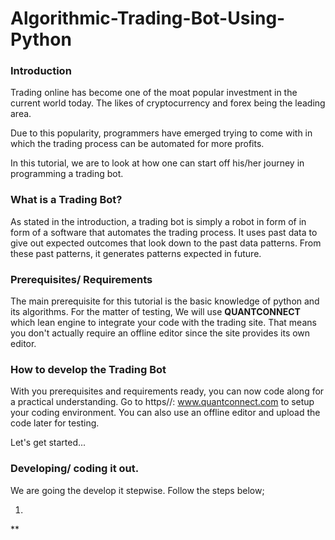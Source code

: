 # Algorithmic-Trading-Bot-Using-Python

### Introduction
Trading online has become one of the moat popular investment in the current world 
today. The likes of cryptocurrency and forex being the leading area.

Due to this popularity, programmers have emerged trying to come with
in which the trading process can be automated for more profits.

In this tutorial, we are to look at how one can start off his/her journey
in programming a trading bot.

### What is a Trading Bot?

As stated in the introduction, a trading bot is simply a robot in form of
in form of a software that automates the trading process.
It uses past data to give out expected outcomes that look down to the 
past data patterns.
From these past patterns, it generates patterns expected in future.

### Prerequisites/ Requirements

The main prerequisite for this tutorial is the basic knowledge of python
and its algorithms. For the matter of testing, We will use **QUANTCONNECT** which 
lean engine to integrate your code with the trading site.
That means you don't actually require an offline editor since the site provides
its own editor.


### How to develop the Trading Bot

With you prerequisites and requirements ready, you can now code along for
a practical understanding.
Go to https//: www.quantconnect.com to setup your coding environment. You can 
also use an offline editor and upload the code later for testing.

Let's get started...

### Developing/ coding it out.
We are going the develop it stepwise. Follow the steps below;

1.





**
